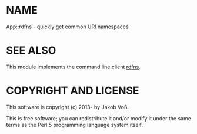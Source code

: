 # NAME

App::rdfns - quickly get common URI namespaces

# SEE ALSO

This module implements the command line client [rdfns](https://metacpan.org/pod/rdfns).

# COPYRIGHT AND LICENSE

This software is copyright (c) 2013- by Jakob Voß.

This is free software; you can redistribute it and/or modify it under
the same terms as the Perl 5 programming language system itself.
